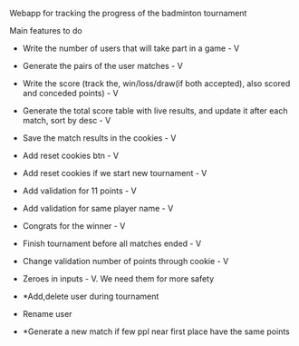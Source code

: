 Webapp for tracking the progress of the badminton tournament

Main features to do

- Write the number of users that will take part in a game - V
- Generate the pairs of the user matches - V
- Write the score (track the, win/loss/draw(if both accepted), also scored and conceded points) - V
- Generate the total score table with live results, and update it after each match, sort by desc - V
- Save the match results in the cookies - V
- Add reset cookies btn - V
- Add reset cookies if we start new tournament - V
- Add validation for 11 points - V
- Add validation for same player name - V
- Congrats for the winner - V
- Finish tournament before all matches ended - V
- Change validation number of points through cookie - V
- Zeroes in inputs - V. We need them for more safety

- \*Add,delete user during tournament
- Rename user
- \*Generate a new match if few ppl near first place have the same points
